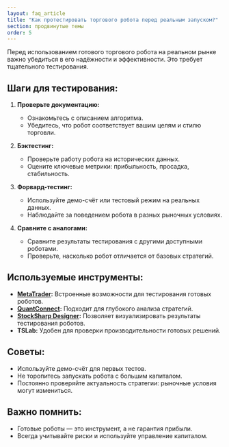 ```yaml
---
layout: faq_article
title: "Как протестировать торгового робота перед реальным запуском?"
section: продвинутые темы
order: 5
---
```


Перед использованием готового торгового робота на реальном рынке важно убедиться в его надёжности и эффективности. Это требует тщательного тестирования.

## Шаги для тестирования:

1. **Проверьте документацию:**
   - Ознакомьтесь с описанием алгоритма.
   - Убедитесь, что робот соответствует вашим целям и стилю торговли.

2. **Бэктестинг:**
   - Проверьте работу робота на исторических данных.
   - Оцените ключевые метрики: прибыльность, просадка, стабильность.

3. **Форвард-тестинг:**
   - Используйте демо-счёт или тестовый режим на реальных данных.
   - Наблюдайте за поведением робота в разных рыночных условиях.

4. **Сравните с аналогами:**
   - Сравните результаты тестирования с другими доступными роботами.
   - Проверьте, насколько робот отличается от базовых стратегий.

## Используемые инструменты:

- **[MetaTrader](https://www.metatrader4.com/):** Встроенные возможности для тестирования готовых роботов.
- **[QuantConnect](https://www.quantconnect.com/):** Подходит для глубокого анализа стратегий.
- **[StockSharp Designer](https://stocksharp.ru/store/%D0%B4%D0%B8%D0%B7%D0%B0%D0%B9%D0%BD%D0%B5%D1%80-%D1%81%D1%82%D1%80%D0%B0%D1%82%D0%B5%D0%B3%D0%B8%D0%B9/):** Позволяет визуализировать результаты тестирования роботов.
- **TSLab:** Удобен для проверки производительности готовых решений.

## Советы:

- Используйте демо-счёт для первых тестов.
- Не торопитесь запускать робота с большим капиталом.
- Постоянно проверяйте актуальность стратегии: рыночные условия могут измениться.

## Важно помнить:

- Готовые роботы — это инструмент, а не гарантия прибыли.
- Всегда учитывайте риски и используйте управление капиталом.
